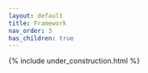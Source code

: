 ```yaml
---
layout: default
title: Framework
nav_order: 3
has_children: true
---
```


{% include under_construction.html %}


<br>

<br>